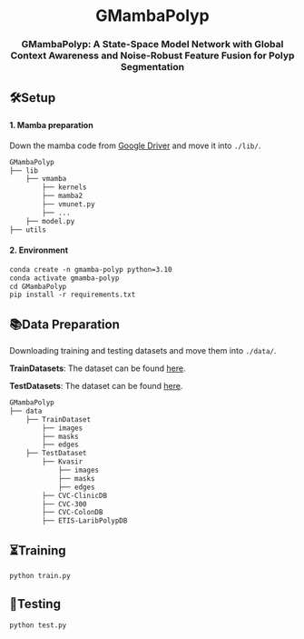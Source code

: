 <div align="center">
<h1>GMambaPolyp</h1>
<h3>GMambaPolyp:  A State-Space Model Network with Global Context Awareness and Noise-Robust Feature Fusion for Polyp Segmentation</h3>
</div>


## 🛠Setup

#### 1. Mamba preparation

Down the mamba code from [Google Driver](https://drive.google.com/drive/folders/1BYnSyR3Ck1qJt0xZv02UaPnQiBOh_mLL?usp=drive_link) and move it into `./lib/`.

```html
GMambaPolyp
├── lib
    ├── vmamba
        ├── kernels
        ├── mamba2
        ├── vmunet.py
        ├── ...
    ├── model.py
├── utils
```

#### 2. Environment

```html
conda create -n gmamba-polyp python=3.10
conda activate gmamba-polyp
cd GMambaPolyp
pip install -r requirements.txt
```

## 📚Data Preparation

Downloading training and testing datasets and move them into `./data/`.

**TrainDatasets**: The dataset can be found [here](https://drive.google.com/drive/folders/1NVEDXDeIvKHw55dOnL6CbbbsiWrg41FH?usp=drive_link).

**TestDatasets**: The dataset can be found [here](https://drive.google.com/drive/folders/12i58jDzDGE8MiQ-QxPxiltbX8GkzwaG4?usp=drive_link).

```html
GMambaPolyp
├── data
    ├── TrainDataset
        ├── images
        ├── masks
        ├── edges
    ├── TestDataset
        ├── Kvasir
            ├── images
            ├── masks
            ├── edges
        ├── CVC-ClinicDB
        ├── CVC-300
        ├── CVC-ColonDB
        ├── ETIS-LaribPolypDB
```

## ⏳Training

```html
python train.py
```

## 🔖Testing

```html
python test.py
```





